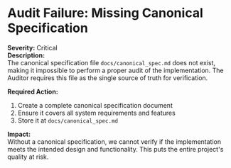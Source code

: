 # Audit Failure: Missing Canonical Specification

**Severity:** Critical  
**Description:**  
The canonical specification file `docs/canonical_spec.md` does not exist, making it impossible to perform a proper audit of the implementation. The Auditor requires this file as the single source of truth for verification.

**Required Action:**  
1. Create a complete canonical specification document
2. Ensure it covers all system requirements and features
3. Store it at `docs/canonical_spec.md`

**Impact:**  
Without a canonical specification, we cannot verify if the implementation meets the intended design and functionality. This puts the entire project's quality at risk.